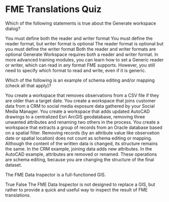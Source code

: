 # FME Translations Quiz

<quiz name="">
  <question>
    <p>
      Which of the following statements is true about the Generate workspace dialog?
    </p>
    <answer correct>You must define both the reader and writer format</answer>
    <answer>You must define the reader format, but writer format is optional</answer>
    <answer>The reader format is optional but you must define the writer format</answer>
    <answer>Both the reader and writer formats are optional</answer>
    <explanation>Generate Workspace requires both a reader and writer format. In more advanced training modules, you can learn how to set a Generic reader or writer, which can read in any format FME supports. However, you still need to specify which format to read and write, even if it is generic.</explanation>
  </question>
  <question multiple>
    <p>
       Which of the following is an example of schema editing and/or mapping (check all that apply)?
    </p>
    <answer>You create a workspace that removes observations from a CSV file if they are older than a target date.</answer>
    <answer correct>You create a workspace that joins customer data from a CRM to social media exposure data gathered by your Social Media Manager.</answer>
    <answer correct>You create a workspace that adds updated AutoCAD drawings to a centralized Esri ArcGIS geodatabase, removing three unwanted attributes and renaming two others in the process.</answer>
    <answer>You create a workspace that extracts a group of records from an Oracle database based on a spatial filter.</answer>
    <explanation>Removing records (by an attribute value like observation date or spatial location) does not count as schema editing or mapping. Although the  content of the written data is changed, its structure remains the same. In the CRM example, joining data adds new attributes. In the AutoCAD example, attributes are removed or renamed. These operations are schema editing, because you are changing the structure of the final dataset.</explanation>
  </question>
  <question>
    <p>
       The FME Data Inspector is a full-functioned GIS.
    </p>
    <answer correct>True</answer>
    <answer>False</answer>
    <explanation>The FME Data Inspector is not designed to replace a GIS, but rather to provide a quick and useful way to inspect the result of FME translations.</explanation>
  </question>
</quiz>
